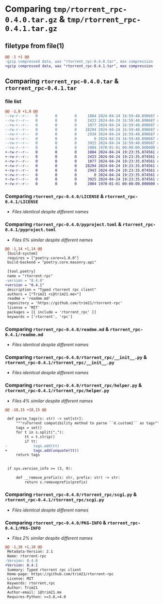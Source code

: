 # Comparing `tmp/rtorrent_rpc-0.4.0.tar.gz` & `tmp/rtorrent_rpc-0.4.1.tar.gz`

## filetype from file(1)

```diff
@@ -1 +1 @@
-gzip compressed data, was "rtorrent_rpc-0.4.0.tar", max compression
+gzip compressed data, was "rtorrent_rpc-0.4.1.tar", max compression
```

## Comparing `rtorrent_rpc-0.4.0.tar` & `rtorrent_rpc-0.4.1.tar`

### file list

```diff
@@ -1,8 +1,8 @@
--rw-r--r--   0        0        0     1084 2024-04-24 16:59:40.890687 rtorrent_rpc-0.4.0/LICENSE
--rw-r--r--   0        0        0     2433 2024-04-24 16:59:40.890687 rtorrent_rpc-0.4.0/pyproject.toml
--rw-r--r--   0        0        0     1077 2024-04-24 16:59:40.890687 rtorrent_rpc-0.4.0/readme.md
--rw-r--r--   0        0        0    28294 2024-04-24 16:59:40.890687 rtorrent_rpc-0.4.0/rtorrent_rpc/__init__.py
--rw-r--r--   0        0        0     2934 2024-04-24 16:59:40.890687 rtorrent_rpc-0.4.0/rtorrent_rpc/helper.py
--rw-r--r--   0        0        0        0 2024-04-24 16:59:40.890687 rtorrent_rpc-0.4.0/rtorrent_rpc/py.typed
--rw-r--r--   0        0        0     3925 2024-04-24 16:59:40.890687 rtorrent_rpc-0.4.0/rtorrent_rpc/scgi.py
--rw-r--r--   0        0        0     2004 1970-01-01 00:00:00.000000 rtorrent_rpc-0.4.0/PKG-INFO
+-rw-r--r--   0        0        0     1084 2024-04-24 19:23:35.074561 rtorrent_rpc-0.4.1/LICENSE
+-rw-r--r--   0        0        0     2433 2024-04-24 19:23:35.074561 rtorrent_rpc-0.4.1/pyproject.toml
+-rw-r--r--   0        0        0     1077 2024-04-24 19:23:35.074561 rtorrent_rpc-0.4.1/readme.md
+-rw-r--r--   0        0        0    28294 2024-04-24 19:23:35.074561 rtorrent_rpc-0.4.1/rtorrent_rpc/__init__.py
+-rw-r--r--   0        0        0     2943 2024-04-24 19:23:35.074561 rtorrent_rpc-0.4.1/rtorrent_rpc/helper.py
+-rw-r--r--   0        0        0        0 2024-04-24 19:23:35.074561 rtorrent_rpc-0.4.1/rtorrent_rpc/py.typed
+-rw-r--r--   0        0        0     3925 2024-04-24 19:23:35.074561 rtorrent_rpc-0.4.1/rtorrent_rpc/scgi.py
+-rw-r--r--   0        0        0     2004 1970-01-01 00:00:00.000000 rtorrent_rpc-0.4.1/PKG-INFO
```

### Comparing `rtorrent_rpc-0.4.0/LICENSE` & `rtorrent_rpc-0.4.1/LICENSE`

 * *Files identical despite different names*

### Comparing `rtorrent_rpc-0.4.0/pyproject.toml` & `rtorrent_rpc-0.4.1/pyproject.toml`

 * *Files 0% similar despite different names*

```diff
@@ -1,14 +1,14 @@
 [build-system]
 requires = ["poetry-core>=1.0.0"]
 build-backend = "poetry.core.masonry.api"
 
 [tool.poetry]
 name = "rtorrent-rpc"
-version = "0.4.0"
+version = "0.4.1"
 description = "Typed rtorrent rpc client"
 authors = ["Trim21 <i@trim21.me>"]
 readme = 'readme.md'
 repository = 'https://github.com/trim21/rtorrent-rpc'
 license = 'MIT'
 packages = [{ include = 'rtorrent_rpc' }]
 keywords = ['rtorrent', 'rpc']
```

### Comparing `rtorrent_rpc-0.4.0/readme.md` & `rtorrent_rpc-0.4.1/readme.md`

 * *Files identical despite different names*

### Comparing `rtorrent_rpc-0.4.0/rtorrent_rpc/__init__.py` & `rtorrent_rpc-0.4.1/rtorrent_rpc/__init__.py`

 * *Files identical despite different names*

### Comparing `rtorrent_rpc-0.4.0/rtorrent_rpc/helper.py` & `rtorrent_rpc-0.4.1/rtorrent_rpc/helper.py`

 * *Files 4% similar despite different names*

```diff
@@ -18,15 +18,15 @@
 
 def parse_tags(s: str) -> set[str]:
     """ruTorrent compatibility method to parse ``d.custom1`` as tags"""
     tags = set()
     for t in s.split(","):
         tt = t.strip()
         if tt:
-            tags.add(tt)
+            tags.add(unquote(tt))
     return tags
 
 
 if sys.version_info >= (3, 9):
 
     def __remove_prefix(s: str, prefix: str) -> str:
         return s.removeprefix(prefix)
```

### Comparing `rtorrent_rpc-0.4.0/rtorrent_rpc/scgi.py` & `rtorrent_rpc-0.4.1/rtorrent_rpc/scgi.py`

 * *Files identical despite different names*

### Comparing `rtorrent_rpc-0.4.0/PKG-INFO` & `rtorrent_rpc-0.4.1/PKG-INFO`

 * *Files 2% similar despite different names*

```diff
@@ -1,10 +1,10 @@
 Metadata-Version: 2.1
 Name: rtorrent-rpc
-Version: 0.4.0
+Version: 0.4.1
 Summary: Typed rtorrent rpc client
 Home-page: https://github.com/trim21/rtorrent-rpc
 License: MIT
 Keywords: rtorrent,rpc
 Author: Trim21
 Author-email: i@trim21.me
 Requires-Python: >=3.8,<4.0
```

